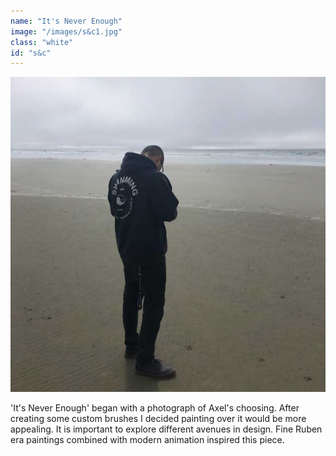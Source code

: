 ```yaml
---
name: "It's Never Enough"
image: "/images/s&c1.jpg"
class: "white"
id: "s&c"
---
```


![](/images/og-pic.jpg)

<p class="push-0">
'It's Never Enough' began with a photograph of Axel's choosing. After creating some custom brushes I decided painting over it would be more appealing. It is important to explore different avenues in design. Fine Ruben era paintings combined with modern animation inspired this piece.
</p>
